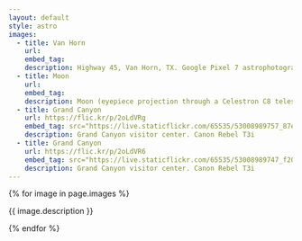 ```yaml
---
layout: default
style: astro
images:
  - title: Van Horn
    url: 
    embed_tag: 
    description: Highway 45, Van Horn, TX. Google Pixel 7 astrophotography mode
  - title: Moon
    url: 
    embed_tag: 
    description: Moon (eyepiece projection through a Celestron C8 telescope)
  - title: Grand Canyon
    url: https://flic.kr/p/2oLdVRg
    embed_tag: src="https://live.staticflickr.com/65535/53008989757_87e7fe31b1.jpg" width="500" height="266" alt="Grand Canyon"
    description: Grand Canyon visitor center. Canon Rebel T3i
  - title: Grand Canyon
    url: https://flic.kr/p/2oLdVR6
    embed_tag: src="https://live.staticflickr.com/65535/53008989747_f20427f67f.jpg" width="500" height="286" alt="Grand Canyon"
    description: Grand Canyon visitor center. Canon Rebel T3i
---
```


<div class="image-gallery">
  {% for image in page.images %}
    <div class="image-box">
    <a href="{{ image.url }}" target="_blank">
      <img {{ image.embed_tag }} class="img-item" />
     </a>
     <p class="text-overlay">{{ image.description }}</p>
    </div>
    
  {% endfor %}
</div>